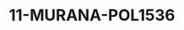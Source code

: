 ---
title: 11-MURANA-POL1536
image: /v1543919832/viterbo/11-MURANA-POL1536.jpg
brand: polignano
layout: vestito
---